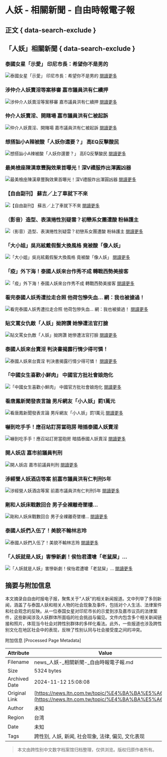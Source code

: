 # 人妖 - 相關新聞 - 自由時報電子報

## 正文 { data-search-exclude }


## 「人妖」相關新聞 { data-search-exclude }

### 泰國女星「示愛」 印尼市長：希望你不是男的
![泰國女星「示愛」 印尼市長：希望你不是男的](https://assets/images/all/default.jpg)
[閱讀更多](https://news.ltn.com.tw/news/world/breakingnews/2006715)

### 涉仲介人妖賣淫等案移審 嘉市議員洪有仁續押
![涉仲介人妖賣淫等案移審 嘉市議員洪有仁續押](https://assets/images/all/default.jpg)
[閱讀更多](https://news.ltn.com.tw/news/society/breakingnews/1975186)

### 仲介人妖賣淫、開賭場 嘉市議員洪有仁被起訴
![仲介人妖賣淫、開賭場 嘉市議員洪有仁被起訴](https://assets/images/all/default.jpg)
[閱讀更多](https://news.ltn.com.tw/news/society/breakingnews/1974440)

### 想搭訕小A辣被酸「人妖你還要？」 高EQ反擊酸民
![想搭訕小A辣被酸「人妖你還要？」 高EQ反擊酸民](https://img.ltn.com.tw/Upload/ent/page/800S/2024/10/18/phpivXUrB.jpg)
[閱讀更多](https://news.ltn.com.tw/news/entertainment/breakingnews/4834540)

### 最美檢座陳漢章豐胸效果首曝光！深V禮服炸出渾圓凶器
![最美檢座陳漢章豐胸效果首曝光！深V禮服炸出渾圓凶器](https://img.ltn.com.tw/Upload/ent/page/800S/2024/06/11/php71piHu.jpg)
[閱讀更多](https://news.ltn.com.tw/news/entertainment/breakingnews/4701785)

### 【自由副刊】 蘇吉／上了車就下不來
![【自由副刊】 蘇吉／上了車就下不來](https://img.ltn.com.tw/Upload/art/page/800S/2023/11/29/35.jpg)
[閱讀更多](https://news.ltn.com.tw/news/art/paper/1617885)

### （影音）造型、表演捲性別疑雲？初戀系女團遭酸 粉絲護主
![（影音）造型、表演捲性別疑雲？初戀系女團遭酸 粉絲護主](https://img.ltn.com.tw/Upload/ent/page/800S/2022/06/24/php0cZ1Uj.jpeg)
[閱讀更多](https://news.ltn.com.tw/news/entertainment/breakingnews/3970534)

### 「大小姐」吳兆絃戴假髮大換風格 竟被酸「像人妖」
![「大小姐」吳兆絃戴假髮大換風格 竟被酸「像人妖」](https://img.ltn.com.tw/Upload/ent/page/800S/2021/06/24/php5SPkav.jpg)
[閱讀更多](https://news.ltn.com.tw/news/entertainment/breakingnews/3581491)

### 「疫」外下海！泰國人妖來台作秀不成 轉戰西勢美接客
![「疫」外下海！泰國人妖來台作秀不成 轉戰西勢美接客](https://img.ltn.com.tw/Upload/news/600/2020/10/09/phpdxvYKf.jpg)
[閱讀更多](https://news.ltn.com.tw/news/society/breakingnews/3316630)

### 看完泰國人妖秀遭拉走合照 他荷包慘失血... 網：我也被搶過！
![看完泰國人妖秀遭拉走合照 他荷包慘失血... 網：我也被搶過！](https://img.ltn.com.tw/Upload/news/600/2019/12/24/phpimHYQS.jpg)
[閱讀更多](https://news.ltn.com.tw/news/life/breakingnews/3018889)

### 貼文罵女仇敵「人妖」拗誇讚 她慘遭法官打臉
![貼文罵女仇敵「人妖」拗誇讚 她慘遭法官打臉](https://img.ltn.com.tw/Upload/news/600/2019/07/20/2859137_1.jpg)
[閱讀更多](https://news.ltn.com.tw/news/society/breakingnews/2859137)

### 泰國人妖來台賣淫 判決書揭露行情少得可憐！
![泰國人妖來台賣淫 判決書揭露行情少得可憐！](https://img.ltn.com.tw/Upload/news/600/2019/01/10/2667812_2.jpg)
[閱讀更多](https://news.ltn.com.tw/news/society/breakingnews/2667812)

### 「中國女生喜歡小鮮肉」 中國官方批社會娘炮化
![「中國女生喜歡小鮮肉」 中國官方批社會娘炮化](https://assets/images/all/default.jpg)
[閱讀更多](https://news.ltn.com.tw/news/world/breakingnews/2544225)

### 看唐鳳新聞發表言論 男斥網友「小人妖」罰1萬元
![看唐鳳新聞發表言論 男斥網友「小人妖」罰1萬元](https://assets/images/all/default.jpg)
[閱讀更多](https://news.ltn.com.tw/news/society/breakingnews/2363792)

### 嚇到吃手手！應召站訂房當砲房 暗插泰國人妖賣淫
![嚇到吃手手！應召站訂房當砲房 暗插泰國人妖賣淫](https://assets/images/all/default.jpg)
[閱讀更多](https://news.ltn.com.tw/news/society/breakingnews/2250913)

### 開人妖店 嘉市前議員判刑
![開人妖店 嘉市前議員判刑](https://assets/images/all/default.jpg)
[閱讀更多](https://news.ltn.com.tw/news/society/paper/1135705)

### 涉經營人妖酒店等案 前嘉市議員洪有仁判刑5年
![涉經營人妖酒店等案 前嘉市議員洪有仁判刑5年](https://assets/images/all/default.jpg)
[閱讀更多](https://news.ltn.com.tw/news/society/breakingnews/2194800)

### 剛和人妖床戰數回合 男子全裸離奇墜樓...
![剛和人妖床戰數回合 男子全裸離奇墜樓...](https://assets/images/all/default.jpg)
[閱讀更多](https://news.ltn.com.tw/news/world/breakingnews/2089641)

### 泰國人妖們入伍了！美貌不輸林志玲
![泰國人妖們入伍了！美貌不輸林志玲](https://assets/images/all/default.jpg)
[閱讀更多](https://news.ltn.com.tw/news/entertainment/breakingnews/2029497)

### 「人妖就是人妖」害慘新劇！侯怡君遭嗆「老鼠屎」...
![「人妖就是人妖」害慘新劇！侯怡君遭嗆「老鼠屎」...](https://assets/images/all/default.jpg)
[閱讀更多](https://news.ltn.com.tw/news/entertainment/breakingnews/2014800)

## 摘要与附加信息

<!-- tcd_abstract -->
本文摘录自自由时报电子报，聚焦关于"人妖"的相关新闻报道。文中列举了多则新闻，涵盖了与泰国人妖和相关人物的社会现象及事件，包括对个人生活、法律案件和社会观念的反映。从一位泰国女星对印尼市长的示爱到涉及嘉市议员的法律案件，这些新闻涉及人妖群体所面临的社会挑战与偏见。文件内包含多个相关新闻链接和照片，体现当今社会对跨性别群体的多样化看法。此外，一些报道也涉及跨性别文化在地区社会中的表现，反映了性别认同与社会接受度之间的冲突。
<!-- tcd_abstract_end -->

附加信息 [Processed Page Metadata]

| Attribute       | Value                                  |
|-----------------|----------------------------------------|
| Filename        | news_人妖-_相關新聞-_自由時報電子報.md                             |
| Size            | 5324 bytes                           |
| Archived Date   | 2024-11-12 15:08:08                             |
| Original Link   | [https://news.ltn.com.tw/topic/%E4%BA%BA%E5%A6%96](https://news.ltn.com.tw/topic/%E4%BA%BA%E5%A6%96)                       |
| Author          | 未知                               |
| Region          | 台湾                               |
| Date            | 未知                                 |
| Tags            | 跨性别, 人妖, 新闻, 社会现象, 法律, 偏见, 文化表现                                 |
>
> 本文由跨性别中文数字档案馆归档整理，仅供浏览。版权归原作者所有。
>